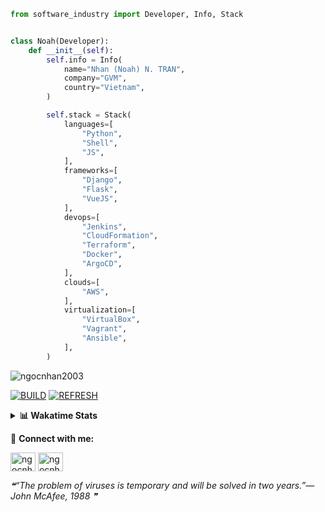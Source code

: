 ```python
from software_industry import Developer, Info, Stack


class Noah(Developer):
    def __init__(self):
        self.info = Info(
            name="Nhan (Noah) N. TRAN",
            company="GVM",
            country="Vietnam",
        )

        self.stack = Stack(
            languages=[
                "Python",
                "Shell",
                "JS",
            ],
            frameworks=[
                "Django",
                "Flask",
                "VueJS",
            ],
            devops=[
                "Jenkins",
                "CloudFormation",
                "Terraform",
                "Docker",
                "ArgoCD",
            ],
            clouds=[
                "AWS",
            ],
            virtualization=[
                "VirtualBox",
                "Vagrant",
                "Ansible",
            ],
        )
```
<img src="https://komarev.com/ghpvc/?username=ngocnhan2003&label=Profile%20views&color=0e75b6&style=flat" alt="ngocnhan2003" /> 

[![BUILD](https://github.com/ngocnhan2003/ngocnhan2003/actions/workflows/001_build.yml/badge.svg)](https://github.com/ngocnhan2003/ngocnhan2003/actions/workflows/001_build.yml)
[![REFRESH](https://github.com/ngocnhan2003/ngocnhan2003/actions/workflows/002_refresh.yml/badge.svg)](https://github.com/ngocnhan2003/ngocnhan2003/actions/workflows/002_refresh.yml)

<details> 
  <summary><b>📊 Wakatime Stats</b></summary>
  <br>
  
<!--START_SECTION:waka-->
![Code Time](http://img.shields.io/badge/Code%20Time-633%20hrs%2037%20mins-blue)

**I'm an Early 🐤** 

```text
🌞 Morning    55 commits     ██████░░░░░░░░░░░░░░░░░░░   25.0% 
🌆 Daytime    94 commits     ██████████░░░░░░░░░░░░░░░   42.73% 
🌃 Evening    40 commits     ████░░░░░░░░░░░░░░░░░░░░░   18.18% 
🌙 Night      31 commits     ███░░░░░░░░░░░░░░░░░░░░░░   14.09%

```
📅 **I'm Most Productive on Saturday** 

```text
Monday       36 commits     ████░░░░░░░░░░░░░░░░░░░░░   16.36% 
Tuesday      28 commits     ███░░░░░░░░░░░░░░░░░░░░░░   12.73% 
Wednesday    23 commits     ██░░░░░░░░░░░░░░░░░░░░░░░   10.45% 
Thursday     5 commits      ░░░░░░░░░░░░░░░░░░░░░░░░░   2.27% 
Friday       4 commits      ░░░░░░░░░░░░░░░░░░░░░░░░░   1.82% 
Saturday     109 commits    ████████████░░░░░░░░░░░░░   49.55% 
Sunday       15 commits     █░░░░░░░░░░░░░░░░░░░░░░░░   6.82%

```


📊 **This Week I Spent My Time On** 

```text
⌚︎ Time Zone: Asia/Ho_Chi_Minh

💬 Programming Languages: 
Go                       4 hrs 16 mins       ███████████████░░░░░░░░░░   62.29% 
SQL                      51 mins             ███░░░░░░░░░░░░░░░░░░░░░░   12.63% 
Other                    41 mins             ██░░░░░░░░░░░░░░░░░░░░░░░   10.06% 
GraphQL                  30 mins             █░░░░░░░░░░░░░░░░░░░░░░░░   7.47% 
JSON                     15 mins             █░░░░░░░░░░░░░░░░░░░░░░░░   3.72%

🔥 Editors: 
GoLand                   5 hrs 3 mins        ██████████████████░░░░░░░   73.89% 
VS Code                  1 hr 47 mins        ██████░░░░░░░░░░░░░░░░░░░   26.11%

💻 Operating System: 
Linux                    6 hrs 51 mins       █████████████████████████   100.0%

```

**I Mostly Code in Python** 

```text
Python                   14 repos            ███████████░░░░░░░░░░░░░░   43.75% 
JavaScript               6 repos             ████░░░░░░░░░░░░░░░░░░░░░   18.75% 
TypeScript               2 repos             █░░░░░░░░░░░░░░░░░░░░░░░░   6.25% 
Kotlin                   2 repos             █░░░░░░░░░░░░░░░░░░░░░░░░   6.25% 
Vue                      2 repos             █░░░░░░░░░░░░░░░░░░░░░░░░   6.25%

```



 Last Updated on 12/11/2022 21:38:04 UTC+7
<!--END_SECTION:waka-->
</details>

🔗 **Connect with me:**

<a href="https://linkedin.com/in/ngocnhan2003" target="blank"><img align="center" src="https://raw.githubusercontent.com/rahuldkjain/github-profile-readme-generator/master/src/images/icons/Social/linked-in-alt.svg" alt="ngocnhan2003" height="30" width="40" /></a>
<a href="https://instagram.com/ngocnhan2003" target="blank"><img align="center" src="https://raw.githubusercontent.com/rahuldkjain/github-profile-readme-generator/master/src/images/icons/Social/instagram.svg" alt="ngocnhan2003" height="30" width="40" /></a>


<!--STARTS_HERE_QUOTE_README-->
<i>❝“The problem of viruses is temporary and will be solved in two years.”— John McAfee, 1988  ❞</i>
<!--ENDS_HERE_QUOTE_README-->
